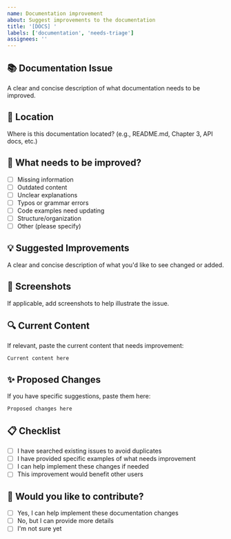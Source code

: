 ```yaml
---
name: Documentation improvement
about: Suggest improvements to the documentation
title: '[DOCS] '
labels: ['documentation', 'needs-triage']
assignees: ''
---
```


## 📚 Documentation Issue
A clear and concise description of what documentation needs to be improved.

## 📍 Location
Where is this documentation located? (e.g., README.md, Chapter 3, API docs, etc.)

## 🎯 What needs to be improved?
- [ ] Missing information
- [ ] Outdated content
- [ ] Unclear explanations
- [ ] Typos or grammar errors
- [ ] Code examples need updating
- [ ] Structure/organization
- [ ] Other (please specify)

## 💡 Suggested Improvements
A clear and concise description of what you'd like to see changed or added.

## 📸 Screenshots
If applicable, add screenshots to help illustrate the issue.

## 🔍 Current Content
If relevant, paste the current content that needs improvement:

```
Current content here
```

## ✨ Proposed Changes
If you have specific suggestions, paste them here:

```
Proposed changes here
```

## 📋 Checklist
- [ ] I have searched existing issues to avoid duplicates
- [ ] I have provided specific examples of what needs improvement
- [ ] I can help implement these changes if needed
- [ ] This improvement would benefit other users

## 🤝 Would you like to contribute?
- [ ] Yes, I can help implement these documentation changes
- [ ] No, but I can provide more details
- [ ] I'm not sure yet

